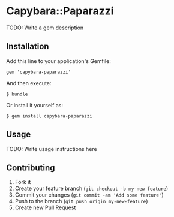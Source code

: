 # Capybara::Paparazzi

TODO: Write a gem description

## Installation

Add this line to your application's Gemfile:

    gem 'capybara-paparazzi'

And then execute:

    $ bundle

Or install it yourself as:

    $ gem install capybara-paparazzi

## Usage

TODO: Write usage instructions here

## Contributing

1. Fork it
2. Create your feature branch (`git checkout -b my-new-feature`)
3. Commit your changes (`git commit -am 'Add some feature'`)
4. Push to the branch (`git push origin my-new-feature`)
5. Create new Pull Request
